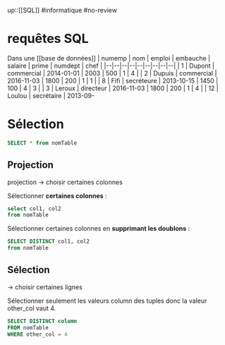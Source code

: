 up::[[SQL]]
#informatique #no-review 
# requêtes SQL
Dans une [[base de données]]
| numemp | nom | emploi | embauche | salaire | prime | numdept | chef |
|--|--|--|--|--|--|--|--|--|
| 1 | Dupont | commercial | 2014-01-01 | 2003 | 500 | 1 | 4 |
| 2 | Dupuis | commercial | 2016-11-03 | 1800 | 200 | 1 | 1 |
| 8 | Fifi | secréteure | 2013-10-15 | 1450 | 100 | 4 | 3 |
| 3 | Leroux | directeur | 2016-11-03 | 1800 | 200 | 1 | 4 |
| 12 | Loulou | secrétaire | 2013-09-



# Sélection
```sql
SELECT * from nomTable
```

## Projection
projection -> choisir certaines colonnes

Sélectionner **certaines colonnes** :
```sql
select col1, col2
from nomTable
```

Sélectionner certaines colonnes en **supprimant les doublons** :
```sql
SELECT DISTINCT col1, col2
from nomTable
```

## Sélection
-> choisir certaines lignes

Sélectionner seulement les valeurs column des tuples donc la valeur other_col vaut 4.
```sql
SELECT DISTINCT column
FROM nomTable
WHERE other_col = 4
```




